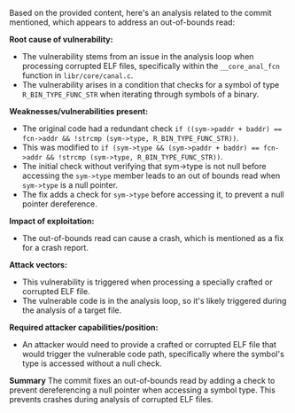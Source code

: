 Based on the provided content, here's an analysis related to the commit mentioned, which appears to address an out-of-bounds read:

**Root cause of vulnerability:**
- The vulnerability stems from an issue in the analysis loop when processing corrupted ELF files, specifically within the `__core_anal_fcn` function in `libr/core/canal.c`.
- The vulnerability arises in a condition that checks for a symbol of type `R_BIN_TYPE_FUNC_STR` when iterating through symbols of a binary.

**Weaknesses/vulnerabilities present:**
- The original code had a redundant check `if ((sym->paddr + baddr) == fcn->addr && !strcmp (sym->type, R_BIN_TYPE_FUNC_STR))`.
- This was modified to `if (sym->type && (sym->paddr + baddr) == fcn->addr && !strcmp (sym->type, R_BIN_TYPE_FUNC_STR))`.
- The initial check without verifying that sym->type is not null before accessing the `sym->type` member leads to an out of bounds read when `sym->type` is a null pointer.
- The fix adds a check for `sym->type` before accessing it, to prevent a null pointer dereference.

**Impact of exploitation:**
- The out-of-bounds read can cause a crash, which is mentioned as a fix for a crash report.

**Attack vectors:**
- This vulnerability is triggered when processing a specially crafted or corrupted ELF file.
- The vulnerable code is in the analysis loop, so it's likely triggered during the analysis of a target file.

**Required attacker capabilities/position:**
- An attacker would need to provide a crafted or corrupted ELF file that would trigger the vulnerable code path, specifically where the symbol's type is accessed without a null check.

**Summary**
The commit fixes an out-of-bounds read by adding a check to prevent dereferencing a null pointer when accessing a symbol type. This prevents crashes during analysis of corrupted ELF files.